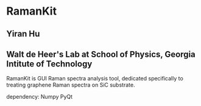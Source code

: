 # RamanKit
## Yiran Hu
## Walt de Heer's Lab at School of Physics, Georgia Intitute of Technology
RamanKit is GUI Raman spectra analysis tool, dedicated specifically to treating graphene Raman spectra on SiC substrate.

dependency:
Numpy
PyQt

